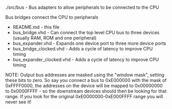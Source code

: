 ./src/bus - Bus adapters to allow peripherals to be connected to the CPU

Bus bridges connect the CPU to peripherals

- README.md	- this file
- bus_bridge.vhd - Can connect the top level CPU bus to three devices (usually RAM, ROM and one peripheral)
- bus_expander.vhd - Expands one device port to three more device ports
- bus_bridge_clocked.vhd - Adds a cycle of latency to improve CPU timing
- bus_expander_clocked.vhd - Adds a cycle of latency to improve CPU timing

NOTE: Output bus addresses are masked using the "window mask", setting these bits
to zero. So say you connect a bus to 0xE000000 with the mask of 0xFFFF0000, the
addresses on the device will be mapped to 0x00000000 to 0x0000FFFF - so the downstream
devices should then be looking for that range. If you look for the original 
0xE0000000-0xE000FFFF range you will never see it!
